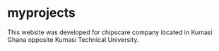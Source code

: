 # myprojects
This website was developed for chipscare company located in Kumasi Ghana opposite Kumasi Technical University.
